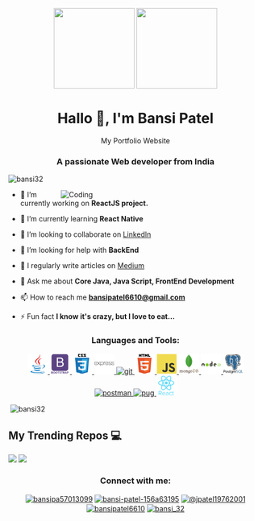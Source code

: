 <!--[![MasterHead](https://rajanand.typepad.com/.a/6a0134885583a4970c0163063fe070970d-pi)](https://Bansi32.github.io)-->
<p align="center"> <img src="https://octodex.github.com/images/daftpunktocat-thomas.gif" height="160px" width="160px"> <img src="https://octodex.github.com/images/daftpunktocat-guy.gif" height="160px" width="160px"> </p>

<h1 align="center">Hallo 👋, I'm Bansi Patel</h1>
<p align="center" <a href="https://bansi-patel-portfolio.000webhostapp.com/" target="blank"></a>My Portfolio Website</p>
<h3 align="center">A passionate Web developer from India</h3>

<p align="left"> <img src="https://komarev.com/ghpvc/?username=bansi32&label=Profile%20views&color=0e75b6&style=flat" alt="bansi32" /> </p>

<img align="right" alt="Coding" width="400" src="https://cdn.dribbble.com/users/2646423/screenshots/5507196/computer.gif" />

- 🔭 I’m currently working on **ReactJS project.**

- 🌱 I’m currently learning **React Native**

- 👯 I’m looking to collaborate on [Linkedln](linkedin.com/in/bansi-patel-156a63195)

- 🤝 I’m looking for help with **BackEnd**

- 📝 I regularly write articles on [Medium](https://medium.com/@jpatel19762001)

- 💬 Ask me about **Core Java, Java Script, FrontEnd Development**

- 📫 How to reach me **bansipatel6610@gmail.com**

- ⚡ Fun fact **I know it's crazy, but I love to eat…**

<h3 align="center">Languages and Tools:</h3>
<p align="center"> </a> <a href="https://www.java.com" target="_blank"> <img src="https://raw.githubusercontent.com/devicons/devicon/master/icons/java/java-original.svg" alt="java" width="40" height="40"/><a href="https://getbootstrap.com" target="_blank"> <img src="https://raw.githubusercontent.com/devicons/devicon/master/icons/bootstrap/bootstrap-plain-wordmark.svg" alt="bootstrap" width="40" height="40"/> </a> <a href="https://www.w3schools.com/css/" target="_blank"> <img src="https://raw.githubusercontent.com/devicons/devicon/master/icons/css3/css3-original-wordmark.svg" alt="css3" width="40" height="40"/> </a> <a href="https://expressjs.com" target="_blank"> <img src="https://raw.githubusercontent.com/devicons/devicon/master/icons/express/express-original-wordmark.svg" alt="express" width="40" height="40"/> </a> <a href="https://git-scm.com/" target="_blank"> <img src="https://www.vectorlogo.zone/logos/git-scm/git-scm-icon.svg" alt="git" width="40" height="40"/> </a> <a href="https://www.w3.org/html/" target="_blank"> <img src="https://raw.githubusercontent.com/devicons/devicon/master/icons/html5/html5-original-wordmark.svg" alt="html5" width="40" height="40"/> </a> <a href="https://developer.mozilla.org/en-US/docs/Web/JavaScript" target="_blank"> <img src="https://raw.githubusercontent.com/devicons/devicon/master/icons/javascript/javascript-original.svg" alt="javascript" width="40" height="40"/> </a> <a href="https://www.mongodb.com/" target="_blank"> <img src="https://raw.githubusercontent.com/devicons/devicon/master/icons/mongodb/mongodb-original-wordmark.svg" alt="mongodb" width="40" height="40"/> </a> <a href="https://nodejs.org" target="_blank"> <img src="https://raw.githubusercontent.com/devicons/devicon/master/icons/nodejs/nodejs-original-wordmark.svg" alt="nodejs" width="40" height="40"/> </a> <a href="https://www.postgresql.org" target="_blank"> <img src="https://raw.githubusercontent.com/devicons/devicon/master/icons/postgresql/postgresql-original-wordmark.svg" alt="postgresql" width="40" height="40"/> </a> <a href="https://postman.com" target="_blank"> <img src="https://www.vectorlogo.zone/logos/getpostman/getpostman-icon.svg" alt="postman" width="40" height="40"/> </a> <a href="https://pugjs.org" target="_blank"> <img src="https://cdn.worldvectorlogo.com/logos/pug.svg" alt="pug" width="40" height="40"/> </a> <a href="https://reactjs.org/" target="_blank"> <img src="https://raw.githubusercontent.com/devicons/devicon/master/icons/react/react-original-wordmark.svg" alt="react" width="40" height="40"/> </a> </p>

<p>&nbsp;<img align="center" src="https://github-readme-stats.vercel.app/api?username=bansi32&show_icons=true&title_color=03fc90&icon_color=03fc90&text_color=03fc90&bg_color=002b19" alt="bansi32" /></p>

## My Trending Repos 💻

[![](https://github-readme-stats.vercel.app/api/pin/?username=Bansi32&repo=NotesApp&bg_color=002b19&title_color=03fc90&text_color=03fc90)](https://github.com/saviomartin/gradientking)
[![](https://github-readme-stats.vercel.app/api/pin/?username=Bansi32&repo=RockPaperScissor&bg_color=002b19&title_color=03fc90&text_color=03fc90)](https://github.com/saviomartin/loficlub)


<!--<p><img align="center" src="https://github-readme-streak-stats.herokuapp.com/?user=bansi32&" alt="bansi32" /></p>-->

<h3 align="center">Connect with me:</h3>
<p align="center">
<a href="https://twitter.com/bansipa57013099" target="blank"><img align="center" src="https://raw.githubusercontent.com/rahuldkjain/github-profile-readme-generator/master/src/images/icons/Social/twitter.svg" alt="bansipa57013099" height="30" width="40" /></a>
<a href="https://linkedin.com/in/bansi-patel-156a63195" target="blank"><img align="center" src="https://raw.githubusercontent.com/rahuldkjain/github-profile-readme-generator/master/src/images/icons/Social/linked-in-alt.svg" alt="bansi-patel-156a63195" height="30" width="40" /></a>
<a href="https://medium.com/@jpatel19762001" target="blank"><img align="center" src="https://raw.githubusercontent.com/rahuldkjain/github-profile-readme-generator/master/src/images/icons/Social/medium.svg" alt="@jpatel19762001" height="30" width="40" /></a>
<a href="https://www.hackerrank.com/bansipatel6610" target="blank"><img align="center" src="https://raw.githubusercontent.com/rahuldkjain/github-profile-readme-generator/master/src/images/icons/Social/hackerrank.svg" alt="bansipatel6610" height="30" width="40" /></a>
<a href="https://www.leetcode.com/bansi_32" target="blank"><img align="center" src="https://raw.githubusercontent.com/rahuldkjain/github-profile-readme-generator/master/src/images/icons/Social/leet-code.svg" alt="bansi_32" height="30" width="40" /></a>
</p>
